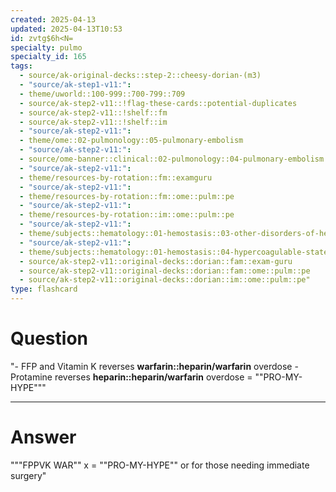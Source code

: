 ```yaml
---
created: 2025-04-13
updated: 2025-04-13T10:53
id: zvtg$6h<N=
specialty: pulmo
specialty_id: 165
tags:
  - source/ak-original-decks::step-2::cheesy-dorian-(m3)
  - "source/ak-step1-v11:": 
  - theme/uworld::100-999::700-799::709
  - source/ak-step2-v11::!flag-these-cards::potential-duplicates
  - source/ak-step2-v11::!shelf::fm
  - source/ak-step2-v11::!shelf::im
  - "source/ak-step2-v11:": 
  - theme/ome::02-pulmonology::05-pulmonary-embolism
  - "source/ak-step2-v11:": 
  - source/ome-banner::clinical::02-pulmonology::04-pulmonary-embolism
  - "source/ak-step2-v11:": 
  - theme/resources-by-rotation::fm::examguru
  - "source/ak-step2-v11:": 
  - theme/resources-by-rotation::fm::ome::pulm::pe
  - "source/ak-step2-v11:": 
  - theme/resources-by-rotation::im::ome::pulm::pe
  - "source/ak-step2-v11:": 
  - theme/subjects::hematology::01-hemostasis::03-other-disorders-of-hemostasis::heparin-induced-thrombocytopenia
  - "source/ak-step2-v11:": 
  - theme/subjects::hematology::01-hemostasis::04-hypercoagulable-state::warfarin-skin-necrosis
  - source/ak-step2-v11::original-decks::dorian::fam::exam-guru
  - source/ak-step2-v11::original-decks::dorian::fam::ome::pulm::pe
  - source/ak-step2-v11::original-decks::dorian::im::ome::pulm::pe"
type: flashcard
---
```


# Question
"- FFP and Vitamin K reverses **warfarin::heparin/warfarin** overdose  - Protamine reverses **heparin::heparin/warfarin** overdose = ""PRO-MY-HYPE"""

---

# Answer
"""FPPVK WAR"" x = ""PRO-MY-HYPE"" or for those needing immediate surgery"